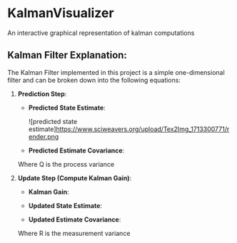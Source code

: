 # KalmanVisualizer
An interactive graphical representation of kalman computations

## Kalman Filter Explanation:
The Kalman Filter implemented in this project is a simple one-dimensional filter
and can be broken down into the following equations:

1. **Prediction Step**:
   - **Predicted State Estimate**:

      ![predicted state estimate]https://www.sciweavers.org/upload/Tex2Img_1713300771/render.png
     
   - **Predicted Estimate Covariance**:
     
   Where Q is the process variance
2. **Update Step (Compute Kalman Gain)**:
   - **Kalman Gain**:
     
   - **Updated State Estimate**:
     
   - **Updated Estimate Covariance**:
     
   Where R is the measurement variance 
